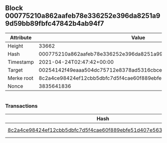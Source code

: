 ## Block 000775210a862aafeb78e336252e396da8251a99d59bb89fbfc47842b4ab94f7

Attribute | Value
--- | ---
Height | 33662
Hash | 000775210a862aafeb78e336252e396da8251a99d59bb89fbfc47842b4ab94f7
Timestamp | 2021-04-24T02:47:42+00:00
Target | 00254142f49eaaa504dc75712e8378ad5316cbcead634704b3734b6271167cc4
Merke root | 8c2a4ce98424ef12cbb5dbfc7d5f4cae60f889ebfe51d407e563d6ea69a02f18
Nonce | 3835641836

```

```

### Transactions

Hash | Amount
--- | ---
[8c2a4ce98424ef12cbb5dbfc7d5f4cae60f889ebfe51d407e563d6ea69a02f18](8c2a4ce98424ef12cbb5dbfc7d5f4cae60f889ebfe51d407e563d6ea69a02f18.md) | 10.00000000 SKEPTI 
